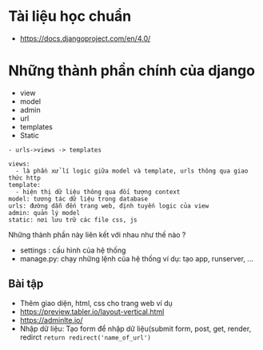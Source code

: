# Tài liệu học chuẩn 
- https://docs.djangoproject.com/en/4.0/

# Những thành phần chính của django 
- view 
- model
- admin 
- url 
- templates 
- Static

```
- urls->views -> templates

views:
  - là phần xử lí logic giữa model và template, urls thông qua giao thức http
template:
  - hiện thị dữ liệu thông qua đối tượng context
model: tương tác dữ liệu trong database
urls: đường dẫn đến trang web, định tuyến logic của view
admin: quản lý model
static: nơi lưu trữ các file css, js
```

Những thành phần này liên kết với nhau như thế nào ? 

- settings : cấu hình của hệ thống 
- manage.py: chạy những lệnh của hệ thống ví dụ: tạo app, runserver, ... 
## Bài tập
- Thêm giao diện, html, css cho trang web ví dụ 
- https://preview.tabler.io/layout-vertical.html
- https://adminlte.io/
- Nhập dữ liệu: Tạo form để nhập dữ liệu(submit form, post, get, render, redirct `return redirect('name_of_url')`

